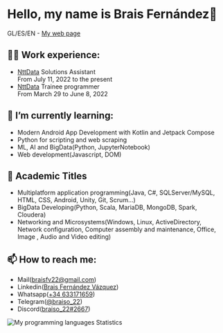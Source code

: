 # Hello, my name is Brais Fernández👋
GL/ES/EN - <a href="https://braiso-22.github.io" target="_blank">My web page</a>

## 👨‍💻 Work experience:
<ul>
 <li> 
  <a href="https://es.nttdata.com">NttData</a> Solutions Assistant
 </li>
From July 11, 2022 to the present

 <li> 
  <a href="https://es.nttdata.com">NttData</a> Trainee programmer 
 </li>
 From March 29 to June 8, 2022
 </ul>


## 🌱 I’m currently learning:
- Modern Android App Development with Kotlin and Jetpack Compose
- Python for scripting and web scraping
- ML, AI and BigData(Python, JupyterNotebook)
- Web development(Javascript, DOM)


## 📖 Academic Titles

- Multiplatform application programming(Java, C#, SQLServer/MySQL, HTML, CSS, Android, Unity, Git, Scrum...)
- BigData Developing(Python, Scala, MariaDB, MongoDB, Spark, Cloudera)
- Networking and Microsystems(Windows, Linux, ActiveDirectory, Network configuration, Computer assembly and maintenance, Office, Image , Audio and Video editing)

## 📫 How to reach me:

- Mail(<a href=mailto:braisfv22@gmail.com>braisfv22@gmail.com</a>)
- Linkedin(<a href=https://www.linkedin.com/in/brais-fern%C3%A1ndez-v%C3%A1zquez-93490a211>Brais Fernández Vázquez</a>)
- Whatsapp(<a href="https://api.whatsapp.com/send?phone=34633171659&text=Hola%20soy%20Brais%2C%20encantado!">+34 633171659</a>)
- Telegram(<a href="https://t.me/braiso_22">@braiso_22</a>)
- Discord(<a href=https://discordapp.com/users/572932811087020043>braiso_22#2667</a>)


<picture>
  <source media="(prefers-color-scheme: dark)" srcset="https://github-readme-stats-git-masterrstaa-rickstaa.vercel.app/api/top-langs/?username=braiso-22&layout=compact&theme=github_dark&border_radius=10&langs_count=8&hide=jupyter%20notebook">
  <source media="(prefers-color-scheme: light)" srcset="https://github-readme-stats-git-masterrstaa-rickstaa.vercel.app/api/top-langs/?username=braiso-22&layout=compact&border_radius=10&langs_count=8&hide=jupyter%20notebook">
  <img alt="My programming languages Statistics" src="https://github-readme-stats-git-masterrstaa-rickstaa.vercel.app/api/top-langs/?username=braiso-22&layout=compact&theme=graywhite&border_radius=10&exclude_repo=password-competition,doorbell-helper&hide=jupyter%20notebook">
</picture>
<!--[![Top Langs](https://github-readme-stats.vercel.app/api/top-langs/?username=braiso-22)](https://github.com/anuraghazra/github-readme-stats)-->

<!--
**braiso-22/braiso-22** is a ✨ _special_ ✨ repository because its `README.md` (this file) appears on your GitHub profile.

Here are some ideas to get you started:

- 🔭 I’m currently working on ...
 ...
- 👯 I’m looking to collaborate on ...
- 🤔 I’m looking for help with ...
- 💬 Ask me about ...
- 📫 How to reach me: ...
- 😄 Pronouns: ...
- ⚡ Fun fact: ...
-->
